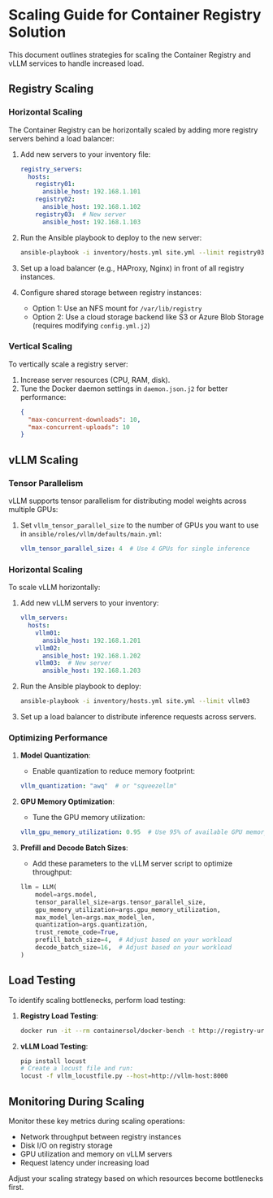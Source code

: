 # Scaling Guide for Container Registry Solution

This document outlines strategies for scaling the Container Registry and vLLM services to handle increased load.

## Registry Scaling

### Horizontal Scaling

The Container Registry can be horizontally scaled by adding more registry servers behind a load balancer:

1. Add new servers to your inventory file:
   ```yaml
   registry_servers:
     hosts:
       registry01:
         ansible_host: 192.168.1.101
       registry02:
         ansible_host: 192.168.1.102
       registry03:  # New server
         ansible_host: 192.168.1.103
   ```

2. Run the Ansible playbook to deploy to the new server:
   ```bash
   ansible-playbook -i inventory/hosts.yml site.yml --limit registry03
   ```

3. Set up a load balancer (e.g., HAProxy, Nginx) in front of all registry instances.

4. Configure shared storage between registry instances:
   - Option 1: Use an NFS mount for `/var/lib/registry`
   - Option 2: Use a cloud storage backend like S3 or Azure Blob Storage (requires modifying `config.yml.j2`)

### Vertical Scaling

To vertically scale a registry server:

1. Increase server resources (CPU, RAM, disk).
2. Tune the Docker daemon settings in `daemon.json.j2` for better performance:
   ```json
   {
     "max-concurrent-downloads": 10,
     "max-concurrent-uploads": 10
   }
   ```

## vLLM Scaling

### Tensor Parallelism

vLLM supports tensor parallelism for distributing model weights across multiple GPUs:

1. Set `vllm_tensor_parallel_size` to the number of GPUs you want to use in `ansible/roles/vllm/defaults/main.yml`:
   ```yaml
   vllm_tensor_parallel_size: 4  # Use 4 GPUs for single inference
   ```

### Horizontal Scaling

To scale vLLM horizontally:

1. Add new vLLM servers to your inventory:
   ```yaml
   vllm_servers:
     hosts:
       vllm01:
         ansible_host: 192.168.1.201
       vllm02:
         ansible_host: 192.168.1.202
       vllm03:  # New server
         ansible_host: 192.168.1.203
   ```

2. Run the Ansible playbook to deploy:
   ```bash
   ansible-playbook -i inventory/hosts.yml site.yml --limit vllm03
   ```

3. Set up a load balancer to distribute inference requests across servers.

### Optimizing Performance

1. **Model Quantization**:
   - Enable quantization to reduce memory footprint:
   ```yaml
   vllm_quantization: "awq"  # or "squeezellm"
   ```

2. **GPU Memory Optimization**:
   - Tune the GPU memory utilization:
   ```yaml
   vllm_gpu_memory_utilization: 0.95  # Use 95% of available GPU memory
   ```

3. **Prefill and Decode Batch Sizes**:
   - Add these parameters to the vLLM server script to optimize throughput:
   ```python
   llm = LLM(
       model=args.model,
       tensor_parallel_size=args.tensor_parallel_size,
       gpu_memory_utilization=args.gpu_memory_utilization,
       max_model_len=args.max_model_len,
       quantization=args.quantization,
       trust_remote_code=True,
       prefill_batch_size=4,  # Adjust based on your workload
       decode_batch_size=16,  # Adjust based on your workload
   )
   ```

## Load Testing

To identify scaling bottlenecks, perform load testing:

1. **Registry Load Testing**:
   ```bash
   docker run -it --rm containersol/docker-bench -t http://registry-url:5000/ -n 1000 -c 50
   ```

2. **vLLM Load Testing**:
   ```bash
   pip install locust
   # Create a locust file and run:
   locust -f vllm_locustfile.py --host=http://vllm-host:8000
   ```

## Monitoring During Scaling

Monitor these key metrics during scaling operations:

- Network throughput between registry instances
- Disk I/O on registry storage
- GPU utilization and memory on vLLM servers
- Request latency under increasing load

Adjust your scaling strategy based on which resources become bottlenecks first.
